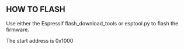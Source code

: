 ## HOW TO FLASH

Use either the Espressif flash_download_tools or esptool.py to flash the firmware.

The start address is 0x1000
